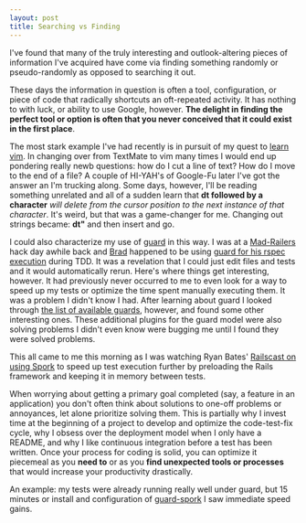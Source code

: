 ```yaml
---
layout: post
title: Searching vs Finding
---
```

I've found that many of the truly interesting and outlook-altering pieces of information I've acquired have come via finding something randomly or pseudo-randomly as opposed to searching it out.

These days the information in question is often a tool, configuration, or piece of code that radically shortcuts an oft-repeated activity.  It has nothing to with luck, or ability to use Google, however.  __The delight in finding the perfect tool or option is often that you never conceived that it could exist in the first place__.

The most stark example I've had recently is in pursuit of my quest to [learn vim](http://yannesposito.com/Scratch/en/blog/Learn-Vim-Progressively/).  In changing over from TextMate to vim many times I would end up pondering really newb questions: how do I cut a line of text? How do I move to the end of a file?  A couple of HI-YAH's of Google-Fu later I've got the answer an I'm trucking along.  Some days, however, I'll be reading something unrelated and all of a sudden learn that __dt followed by a character__ _will delete from the cursor position to the next instance of that character_.  It's weird, but that was a game-changer for me.  Changing out strings became: __dt"__ and then insert and go.

I could also characterize my use of [guard](https://github.com/guard/guard) in this way.  I was at a [Mad-Railers](http://www.meetup.com/Mad-Railers/) hack day awhile back and [Brad](http://twitter.com/#!/listrophy) happened to be using [guard for his rspec execution](https://github.com/guard/guard-rspec) during TDD.  It was a revelation that I could just edit files and tests and it would automatically rerun.  Here's where things get interesting, however.  It had previously never occurred to me to even look for a way to speed up my tests or optimize the time spent manually executing them.  It was a problem I didn't know I had.  After learning about guard I looked through [the list of available guards](https://github.com/guard/guard/wiki/List-of-available-Guards), however, and found some other interesting ones.  These additional plugins for the guard model were also solving problems I didn't even know were bugging me until I found they were solved problems.  

This all came to me this morning as I was watching Ryan Bates' [Railscast on using Spork](http://railscasts.com/episodes/285-spork) to speed up test execution further by preloading the Rails framework and keeping it in memory between tests. 

When worrying about getting a primary goal completed (say, a feature in an application) you don't often think about solutions to one-off problems or annoyances, let alone prioritize solving them.  This is partially why I invest time at the beginning of a project to develop and optimize the code-test-fix cycle, why I obsess over the deployment model when I only have a README, and why I like continuous integration before a test has been written.  Once your process for coding is solid, you can optimize it piecemeal as you __need to__ or as you __find unexpected tools or processes__ that would increase your productivity drastically.

An example: my tests were already running really well under guard, but 15 minutes or install and configuration of [guard-spork](https://github.com/guard/guard-spork) I saw immediate speed gains.

